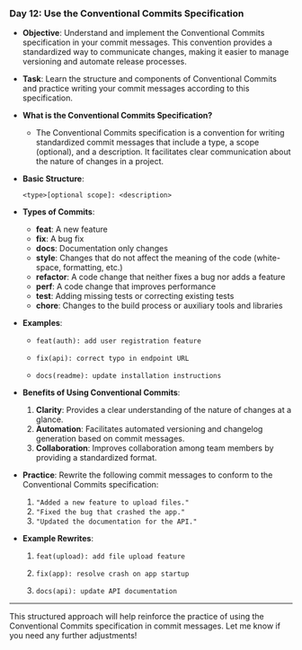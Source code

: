 ### **Day 12: Use the Conventional Commits Specification**

- **Objective**: Understand and implement the Conventional Commits specification in your commit messages. This convention provides a standardized way to communicate changes, making it easier to manage versioning and automate release processes.

- **Task**: Learn the structure and components of Conventional Commits and practice writing your commit messages according to this specification.

- **What is the Conventional Commits Specification?**
  - The Conventional Commits specification is a convention for writing standardized commit messages that include a type, a scope (optional), and a description. It facilitates clear communication about the nature of changes in a project.

- **Basic Structure**:
  ```
  <type>[optional scope]: <description>
  ```

- **Types of Commits**:
  - **feat**: A new feature
  - **fix**: A bug fix
  - **docs**: Documentation only changes
  - **style**: Changes that do not affect the meaning of the code (white-space, formatting, etc.)
  - **refactor**: A code change that neither fixes a bug nor adds a feature
  - **perf**: A code change that improves performance
  - **test**: Adding missing tests or correcting existing tests
  - **chore**: Changes to the build process or auxiliary tools and libraries

- **Examples**:
  - ```
    feat(auth): add user registration feature
    ```
  - ```
    fix(api): correct typo in endpoint URL
    ```
  - ```
    docs(readme): update installation instructions
    ```

- **Benefits of Using Conventional Commits**:
  1. **Clarity**: Provides a clear understanding of the nature of changes at a glance.
  2. **Automation**: Facilitates automated versioning and changelog generation based on commit messages.
  3. **Collaboration**: Improves collaboration among team members by providing a standardized format.

- **Practice**: Rewrite the following commit messages to conform to the Conventional Commits specification:
  1. `"Added a new feature to upload files."`
  2. `"Fixed the bug that crashed the app."`
  3. `"Updated the documentation for the API."`

- **Example Rewrites**:
  1. ```
     feat(upload): add file upload feature
     ```

  2. ```
     fix(app): resolve crash on app startup
     ```

  3. ```
     docs(api): update API documentation
     ```

---

This structured approach will help reinforce the practice of using the Conventional Commits specification in commit messages. Let me know if you need any further adjustments!
